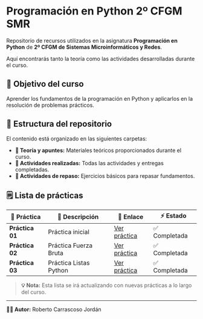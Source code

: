 # Programación en Python 2º CFGM SMR

Repositorio de recursos utilizados en la asignatura **Programación en Python** de **2º CFGM de Sistemas Microinformáticos y Redes**.

Aquí encontrarás tanto la teoría como las actividades desarrolladas durante el curso.


## 🎯 Objetivo del curso

Aprender los fundamentos de la programación en Python y aplicarlos en la resolución de problemas prácticos.


## 📂 Estructura del repositorio

El contenido está organizado en las siguientes carpetas:
- **📘 Teoría y apuntes:** Materiales teóricos proporcionados durante el curso.
- **📝 Actividades realizadas:** Todas las actividades y entregas completadas.
- **📕 Actividades de repaso:** Ejercicios básicos para repasar fundamentos.


## 🗒️ Lista de prácticas

| 🔢 Práctica | 📖 Descripción | 🔗 Enlace | ⚡ Estado |
|------------|---------------|----------|-----------|
| **Práctica 01** | Práctica inicial | [Ver práctica](./Actividades%20realizadas/practica-01) | ✅ Completada |
| **Práctica 02** | Práctica Fuerza Bruta | [Ver práctica](./Actividades%20realizadas/practica-1-fuerza_bruta) | ✅ Completada |
| **Práctica 03** | Práctica Listas Python | [Ver práctica](./Actividades%20realizadas/Ejercicio-Listas-Python) | ✅ Completada |


> **💡 Nota:** Esta lista se irá actualizando con nuevas prácticas a lo largo del curso.

---

**👨‍💻 Autor:** Roberto Carrascoso Jordán
